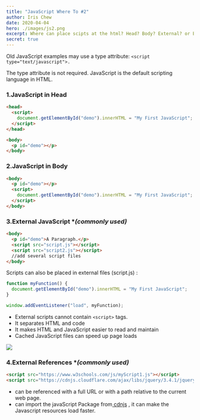 ```yaml
---
title: "JavaScript Where To #2"
author: Iris Chew
date: 2020-04-04
hero: ./images/js2.png
excerpt: Where can place scipts at the html? Head? Body? External? or External References?
secret: true
---
```


Old JavaScript examples may use a type attribute: `<script type="text/javascript">.`

The type attribute is not required. JavaScript is the default scripting language in HTML.

### 1.JavaScript in Head

```html
<head>
  <script>
    document.getElementById("demo").innerHTML = "My First JavaScript";
  </script>
</head>

<body>
  <p id="demo"></p>
</body>
```

### 2.JavaScript in Body

```html
<body>
  <p id="demo"></p>
  <script>
    document.getElementById("demo").innerHTML = "My First JavaScript";
  </script>
</body>
```

### 3.External JavaScript \*_(commonly used)_

```html
<body>
  <p id="demo">A Paragraph.</p>
  <script src="script.js"></script>
  <script src="script2.js"></script>
  //add several script files
</body>
```

Scripts can also be placed in external files (script.js) :

```javascript
function myFunction() {
  document.getElementById("demo").innerHTML = "My First JavaScript";
}

window.addEventListener("load", myFunction);
```

- External scripts cannot contain `<script>` tags.
- It separates HTML and code
- It makes HTML and JavaScript easier to read and maintain
- Cached JavaScript files can speed up page loads

![](https://i.imgur.com/A1A5LPI.png)

### 4.External References \*_(commonly used)_

```html
<script src="https://www.w3schools.com/js/myScript1.js"></script>
<script src="https://cdnjs.cloudflare.com/ajax/libs/jquery/3.4.1/jquery.min.js"></script>
```

- can be referenced with a full URL or with a path relative to the current web page.
- can import the javaScript Package from[ cdnjs](https://cdnjs.com/) , it can make the Javascript resources load faster.
